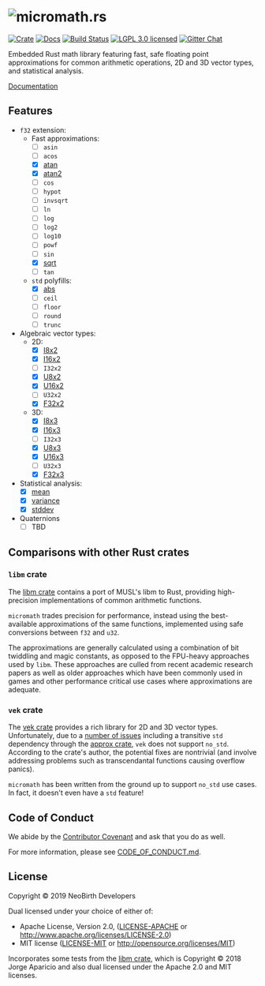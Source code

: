 # ![micromath.rs](https://raw.githubusercontent.com/NeoBirth/micromath/develop/img/micromath.png)

[![Crate][crate-img]][crate-link]
[![Docs][docs-img]][docs-link]
[![Build Status][build-image]][build-link]
[![LGPL 3.0 licensed][license-image]][license-link]
[![Gitter Chat][gitter-image]][gitter-link]

Embedded Rust math library featuring fast, safe floating point approximations
for common arithmetic operations, 2D and 3D vector types, and statistical
analysis.

[Documentation][docs-link]

## Features

- `f32` extension:
  - Fast approximations:
    - [ ] `asin`
    - [ ] `acos`
    - [x] [atan]
    - [x] [atan2]
    - [ ] `cos`
    - [ ] `hypot`
    - [ ] `invsqrt`
    - [ ] `ln`
    - [ ] `log`
    - [ ] `log2`
    - [ ] `log10`
    - [ ] `powf`
    - [ ] `sin`
    - [x] [sqrt]
    - [ ] `tan`
  - `std` polyfills:
    - [x] [abs]
    - [ ] `ceil`
    - [ ] `floor`
    - [ ] `round`
    - [ ] `trunc`
- Algebraic vector types:
  - 2D:
    - [x] [I8x2]
    - [x] [I16x2]
    - [ ] `I32x2`
    - [x] [U8x2]
    - [x] [U16x2]
    - [ ] `U32x2`
    - [x] [F32x2]
  - 3D:
    - [x] [I8x3]
    - [x] [I16x3]
    - [ ] `I32x3`
    - [x] [U8x3]
    - [x] [U16x3]
    - [ ] `U32x3`
    - [x] [F32x3]
- Statistical analysis:
  - [x] [mean]
  - [x] [variance]
  - [x] [stddev]
- Quaternions
  - [ ] TBD

## Comparisons with other Rust crates

### `libm` crate

The [libm crate] contains a port of MUSL's libm to Rust, providing
high-precision implementations of common arithmetic functions.

`micromath` trades precision for performance, instead using the best-available
approximations of the same functions, implemented using safe conversions
between `f32` and `u32`.

The approximations are generally calculated using a combination of bit
twiddling and magic constants, as opposed to the FPU-heavy approaches used by
`libm`. These approaches are culled from recent academic research papers as
well as older approaches which have been commonly used in games and other
performance critical use cases where approximations are adequate.

### `vek` crate

The [vek crate] provides a rich library for 2D and 3D vector types.
Unfortunately, due to a [number of issues](https://github.com/yoanlcq/vek/issues/20)
including a transitive `std` dependency through the [approx crate],
`vek` does not support `no_std`. According to the crate's author, the potential
fixes are nontrivial (and involve addressing problems such as transcendantal
functions causing overflow panics).

`micromath` has been written from the ground up to support `no_std` use cases.
In fact, it doesn't even have a `std` feature!

## Code of Conduct

We abide by the [Contributor Covenant][cc] and ask that you do as well.

For more information, please see [CODE_OF_CONDUCT.md].

## License

Copyright © 2019 NeoBirth Developers

Dual licensed under your choice of either of:

- Apache License, Version 2.0, ([LICENSE-APACHE](LICENSE-APACHE) or http://www.apache.org/licenses/LICENSE-2.0)
- MIT license ([LICENSE-MIT](LICENSE-MIT) or http://opensource.org/licenses/MIT)

Incorporates some tests from the [libm crate], which is
Copyright © 2018 Jorge Aparicio and also dual licensed under the
Apache 2.0 and MIT licenses. 

[crate-img]: https://img.shields.io/crates/v/micromath.svg
[crate-link]: https://crates.io/crates/micromath
[docs-img]: https://docs.rs/micromath/badge.svg
[docs-link]: https://docs.rs/micromath/
[build-image]: https://travis-ci.com/NeoBirth/micromath.svg?branch=develop
[build-link]: https://travis-ci.com/NeoBirth/micromath
[license-image]: https://img.shields.io/badge/license-Apache2.0/MIT-blue.svg
[license-link]: https://github.com/NeoBirth/micromath/blob/master/LICENSE-APACHE
[gitter-image]: https://badges.gitter.im/NeoBirth/micromath.svg
[gitter-link]: https://gitter.im/NeoBirth/community
[atan]: https://docs.rs/micromath/latest/micromath/trait.F32Ext.html#tymethod.atan
[atan2]: https://docs.rs/micromath/latest/micromath/trait.F32Ext.html#tymethod.atan2
[sqrt]: https://docs.rs/micromath/latest/micromath/trait.F32Ext.html#tymethod.sqrt
[abs]: https://docs.rs/micromath/latest/micromath/trait.F32Ext.html#tymethod.abs
[I8x2]: https://docs.rs/micromath/latest/micromath/vector/struct.I8x2.html
[I16x2]: https://docs.rs/micromath/latest/micromath/vector/struct.I16x2.html
[U8x2]: https://docs.rs/micromath/latest/micromath/vector/struct.U8x2.html
[U16x2]: https://docs.rs/micromath/latest/micromath/vector/struct.U16x2.html
[F32x2]: https://docs.rs/micromath/latest/micromath/vector/struct.F32x2.html
[I8x3]: https://docs.rs/micromath/latest/micromath/vector/struct.I8x3.html
[I16x3]: https://docs.rs/micromath/latest/micromath/vector/struct.I8x3.html
[U8x3]: https://docs.rs/micromath/latest/micromath/vector/struct.U8x3.html
[U16x3]: https://docs.rs/micromath/latest/micromath/vector/struct.U16x3.html
[F32x3]: https://docs.rs/micromath/latest/micromath/vector/struct.F32x3.html
[mean]: https://docs.rs/micromath/latest/micromath/statistics/trait.Mean.html
[variance]: https://docs.rs/micromath/latest/micromath/statistics/trait.Variance.html
[stddev]: https://docs.rs/micromath/latest/micromath/statistics/trait.StdDev.html
[libm crate]: https://github.com/rust-lang-nursery/libm
[vek crate]: https://github.com/yoanlcq/vek
[approx crate]: https://crates.io/crates/approx
[cc]: https://contributor-covenant.org
[CODE_OF_CONDUCT.md]: https://github.com/NeoBirth/micromath/blob/master/CODE_OF_CONDUCT.md
